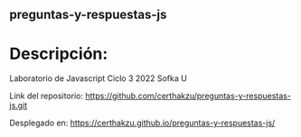 ## preguntas-y-respuestas-js

# Descripción:

Laboratorio de Javascript Ciclo 3 2022 Sofka U

Link del repositorio: https://github.com/certhakzu/preguntas-y-respuestas-js.git

Desplegado en: https://certhakzu.github.io/preguntas-y-respuestas-js/

